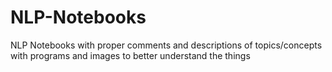 # NLP-Notebooks
NLP Notebooks with proper comments and descriptions of topics/concepts with programs and images to better understand the things
